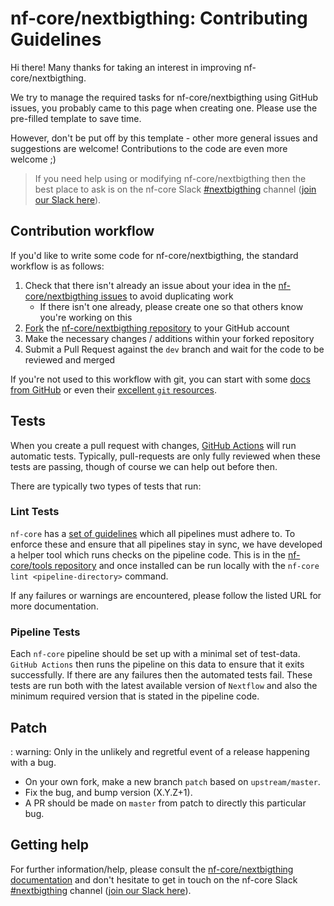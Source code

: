 # nf-core/nextbigthing: Contributing Guidelines

Hi there!
Many thanks for taking an interest in improving nf-core/nextbigthing.

We try to manage the required tasks for nf-core/nextbigthing using GitHub issues, you probably came to this page when creating one.
Please use the pre-filled template to save time.

However, don't be put off by this template - other more general issues and suggestions are welcome!
Contributions to the code are even more welcome ;)

> If you need help using or modifying nf-core/nextbigthing then the best place to ask is on the nf-core Slack [#nextbigthing](https://nfcore.slack.com/channels/nextbigthing) channel ([join our Slack here](https://nf-co.re/join/slack)).

## Contribution workflow

If you'd like to write some code for nf-core/nextbigthing, the standard workflow is as follows:

1. Check that there isn't already an issue about your idea in the [nf-core/nextbigthing issues](https://github.com/nf-core/nextbigthing/issues) to avoid duplicating work
    * If there isn't one already, please create one so that others know you're working on this
2. [Fork](https://help.github.com/en/github/getting-started-with-github/fork-a-repo) the [nf-core/nextbigthing repository](https://github.com/nf-core/nextbigthing) to your GitHub account
3. Make the necessary changes / additions within your forked repository
4. Submit a Pull Request against the `dev` branch and wait for the code to be reviewed and merged

If you're not used to this workflow with git, you can start with some [docs from GitHub](https://help.github.com/en/github/collaborating-with-issues-and-pull-requests) or even their [excellent `git` resources](https://try.github.io/).

## Tests

When you create a pull request with changes, [GitHub Actions](https://github.com/features/actions) will run automatic tests.
Typically, pull-requests are only fully reviewed when these tests are passing, though of course we can help out before then.

There are typically two types of tests that run:

### Lint Tests

`nf-core` has a [set of guidelines](https://nf-co.re/developers/guidelines) which all pipelines must adhere to.
To enforce these and ensure that all pipelines stay in sync, we have developed a helper tool which runs checks on the pipeline code. This is in the [nf-core/tools repository](https://github.com/nf-core/tools) and once installed can be run locally with the `nf-core lint <pipeline-directory>` command.

If any failures or warnings are encountered, please follow the listed URL for more documentation.

### Pipeline Tests

Each `nf-core` pipeline should be set up with a minimal set of test-data.
`GitHub Actions` then runs the pipeline on this data to ensure that it exits successfully.
If there are any failures then the automated tests fail.
These tests are run both with the latest available version of `Nextflow` and also the minimum required version that is stated in the pipeline code.

## Patch

: warning: Only in the unlikely and regretful event of a release happening with a bug.

* On your own fork, make a new branch `patch` based on `upstream/master`.
* Fix the bug, and bump version (X.Y.Z+1).
* A PR should be made on `master` from patch to directly this particular bug.

## Getting help

For further information/help, please consult the [nf-core/nextbigthing documentation](https://nf-co.re/nf-core/nextbigthing/docs) and don't hesitate to get in touch on the nf-core Slack [#nextbigthing](https://nfcore.slack.com/channels/nextbigthing) channel ([join our Slack here](https://nf-co.re/join/slack)).
